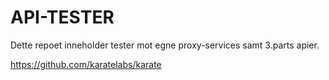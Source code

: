 # API-TESTER

Dette repoet inneholder tester mot egne proxy-services samt 3.parts apier.

https://github.com/karatelabs/karate


